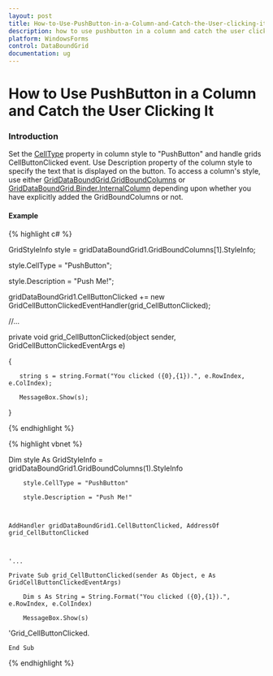 ```yaml
---
layout: post
title: How-to-Use-PushButton-in-a-Column-and-Catch-the-User-clicking-it | WindowsForms | Syncfusion
description: how to use pushbutton in a column and catch the user clicking it
platform: WindowsForms
control: DataBoundGrid
documentation: ug
---
```


# How to Use PushButton in a Column and Catch the User Clicking It

### Introduction

Set the [CellType](/windowsforms/grid/feature-summary#cell-types) property in column style to "PushButton" and handle grids CellButtonClicked event. Use Description property of the column style to specify the text that is displayed on the button. To access a column's style, use either [GridDataBoundGrid.GridBoundColumns](/windowsforms/databoundgrid/gridboundcolumns-and-controlling-the-column-format) or [GridDataBoundGrid.Binder.InternalColumn](/windowsforms/databoundgrid/gridboundcolumns-and-controlling-the-column-format#using-the-griddataboundgridbinder-class) depending upon whether you have explicitly added the GridBoundColumns or not.

#### Example

{% highlight c# %}



GridStyleInfo style = gridDataBoundGrid1.GridBoundColumns[1].StyleInfo;

   style.CellType = "PushButton";

   style.Description = "Push Me!";



   gridDataBoundGrid1.CellButtonClicked += new GridCellButtonClickedEventHandler(grid_CellButtonClicked);



   //...

   private void grid_CellButtonClicked(object sender, GridCellButtonClickedEventArgs e)

   {

       string s = string.Format("You clicked ({0},{1}).", e.RowIndex, e.ColIndex);

       MessageBox.Show(s);

   }

{% endhighlight %}

{% highlight vbnet %}



Dim style As GridStyleInfo = gridDataBoundGrid1.GridBoundColumns(1).StyleInfo

        style.CellType = "PushButton" 

        style.Description = "Push Me!"



    AddHandler gridDataBoundGrid1.CellButtonClicked, AddressOf grid_CellButtonClicked



    '...

    Private Sub grid_CellButtonClicked(sender As Object, e As GridCellButtonClickedEventArgs)

        Dim s As String = String.Format("You clicked ({0},{1}).", e.RowIndex, e.ColIndex)

        MessageBox.Show(s)



'Grid_CellButtonClicked.

    End Sub 

{% endhighlight %}

